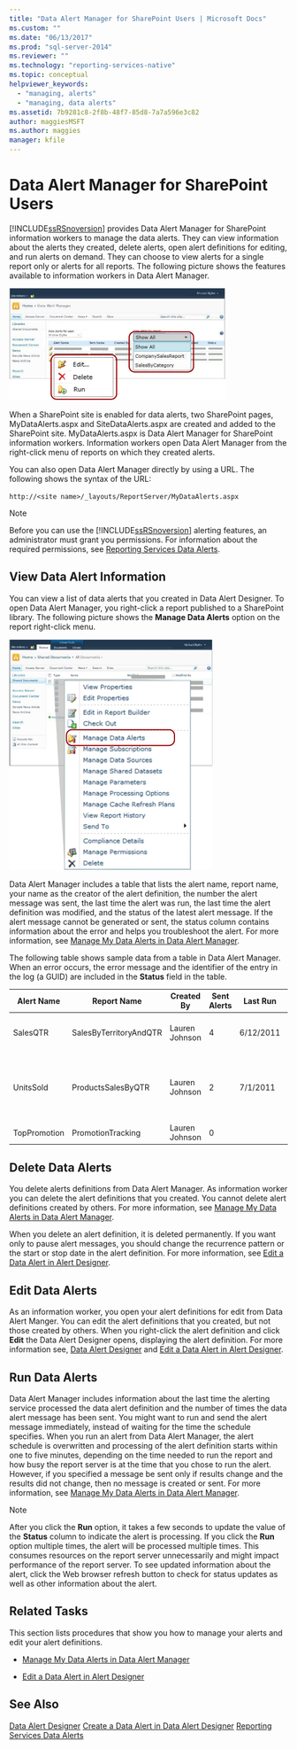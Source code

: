 ```yaml
---
title: "Data Alert Manager for SharePoint Users | Microsoft Docs"
ms.custom: ""
ms.date: "06/13/2017"
ms.prod: "sql-server-2014"
ms.reviewer: ""
ms.technology: "reporting-services-native"
ms.topic: conceptual
helpviewer_keywords: 
  - "managing, alerts"
  - "managing, data alerts"
ms.assetid: 7b9281c8-2f8b-48f7-85d8-7a7a596e3c82
author: maggiesMSFT
ms.author: maggies
manager: kfile
---
```

# Data Alert Manager for SharePoint Users
  [!INCLUDE[ssRSnoversion](../includes/ssrsnoversion-md.md)] provides Data Alert Manager for SharePoint information workers to manage the data alerts. They can view information about the alerts they created, delete alerts, open alert definitions for editing, and run alerts on demand. They can choose to view alerts for a single report only or alerts for all reports. The following picture shows the features available to information workers in Data Alert Manager.

 ![Alert Manager features for SharePoint users](media/rs-alertmanageriw.gif "Alert Manager features for SharePoint users")

 When a SharePoint site is enabled for data alerts, two SharePoint pages, MyDataAlerts.aspx and SiteDataAlerts.aspx are created and added to the SharePoint site. MyDataAlerts.aspx is Data Alert Manager for SharePoint information workers. Information workers open Data Alert Manager from the right-click menu of reports on which they created alerts.

 You can also open Data Alert Manager directly by using a URL. The following shows the syntax of the URL:

 `http://<site name>/_layouts/ReportServer/MyDataAlerts.aspx`

> [!NOTE]
>  Before you can use the [!INCLUDE[ssRSnoversion](../includes/ssrsnoversion-md.md)] alerting features, an administrator must grant you permissions. For information about the required permissions, see [Reporting Services Data Alerts](../ssms/agent/alerts.md).

##  <a name="ViewingAlerts"></a> View Data Alert Information
 You can view a list of data alerts that you created in Data Alert Designer. To open Data Alert Manager, you right-click a report published to a SharePoint library. The following picture shows the **Manage Data Alerts** option on the report right-click menu.

 ![Open Alert Manager from report context menu](media/rs-openalertmanager.gif "Open Alert Manager from report context menu")

 Data Alert Manager includes a table that lists the alert name, report name, your name as the creator of the alert definition, the number the alert message was sent, the last time the alert was run, the last time the alert definition was modified, and the status of the latest alert message. If the alert message cannot be generated or sent, the status column contains information about the error and helps you troubleshoot the alert. For more information, see [Manage My Data Alerts in Data Alert Manager](manage-my-data-alerts-in-data-alert-manager.md).

 The following table shows sample data from a table in Data Alert Manager. When an error occurs, the error message and the identifier of the entry in the log (a GUID) are included in the **Status** field in the table.

|Alert Name|Report Name|Created By|Sent Alerts|Last Run|Last Modified|Status|
|----------------|-----------------|----------------|-----------------|--------------|-------------------|------------|
|SalesQTR|SalesByTerritoryAndQTR|Lauren Johnson|4|6/12/2011|6/1/2011|Last alert ran successfully and alert was sent.|
|UnitsSold|ProductsSalesByQTR|Lauren Johnson|2|7/1/2011|6/28/2011|Last alert ran successfully, but the data was unchanged and no alert was sent.|
|TopPromotion|PromotionTracking|Lauren Johnson|0||5/23/2011|Alert created.|


##  <a name="DeleteAlerts"></a> Delete Data Alerts
 You delete alerts definitions from Data Alert Manager. As information worker you can delete the alert definitions that you created. You cannot delete alert definitions created by others. For more information, see [Manage My Data Alerts in Data Alert Manager](manage-my-data-alerts-in-data-alert-manager.md).

 When you delete an alert definition, it is deleted permanently. If you want only to pause alert messages, you should change the recurrence pattern or the start or stop date in the alert definition. For more information, see [Edit a Data Alert in Alert Designer](edit-a-data-alert-in-alert-designer.md).



##  <a name="EditAlerts"></a> Edit Data Alerts
 As an information worker, you open your alert definitions for edit from Data Alert Manger. You can edit the alert definitions that you created, but not those created by others. When you right-click the alert definition and click **Edit** the Data Alert Designer opens, displaying the alert definition. For more information see, [Data Alert Designer](../../2014/reporting-services/data-alert-designer.md) and [Edit a Data Alert in Alert Designer](edit-a-data-alert-in-alert-designer.md).



##  <a name="RunAlerts"></a> Run Data Alerts
 Data Alert Manager includes information about the last time the alerting service processed the data alert definition and the number of times the data alert message has been sent. You might want to run and send the alert message immediately, instead of waiting for the time the schedule specifies. When you run an alert from Data Alert Manager, the alert schedule is overwritten and processing of the alert definition starts within one to five minutes, depending on the time needed to run the report and how busy the report server is at the time that you chose to run the alert. However, if you specified a message be sent only if results change and the results did not change, then no message is created or sent. For more information, see [Manage My Data Alerts in Data Alert Manager](manage-my-data-alerts-in-data-alert-manager.md).

> [!NOTE]
>  After you click the **Run**  option, it takes a few seconds to update the value of the **Status** column to indicate the alert is processing. If you click the **Run**  option multiple times, the alert will be processed multiple times. This consumes resources on the report server unnecessarily and might impact performance of the report server. To see updated information about the alert, click the Web browser refresh button to check for status updates as well as other information about the alert.



##  <a name="HowTo"></a> Related Tasks
 This section lists procedures that show you how to manage your alerts and edit your alert definitions.

-   [Manage My Data Alerts in Data Alert Manager](manage-my-data-alerts-in-data-alert-manager.md)

-   [Edit a Data Alert in Alert Designer](edit-a-data-alert-in-alert-designer.md)



## See Also
 [Data Alert Designer](../../2014/reporting-services/data-alert-designer.md) 
 [Create a Data Alert in Data Alert Designer](create-a-data-alert-in-data-alert-designer.md) 
 [Reporting Services Data Alerts](../ssms/agent/alerts.md)


